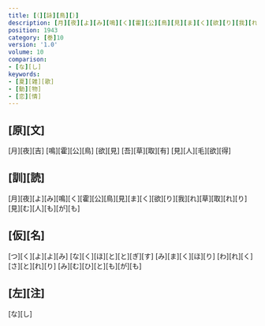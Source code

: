 ```yaml
---
title: [（][詠][鳥][）]
description: [月][夜][よ][み][鳴][く][霍][公][鳥][見][ま][く][欲][り][我][れ][草][取][れ][り][見][む][人][も][が][も]
position: 1943
category: [巻]10
version: '1.0'
volume: 10
comparison:
- [な][し]
keywords:
- [夏][雑][歌]
- [動][物]
- [恋][情]
---
```


## [原][文]

[月][夜][吉] [鳴][霍][公][鳥] [欲][見] [吾][草][取][有] [見][人][毛][欲][得]

## [訓][読]

[月][夜][よ][み][鳴][く][霍][公][鳥][見][ま][く][欲][り][我][れ][草][取][れ][り][見][む][人][も][が][も]

## [仮][名]

[つ][く][よ][よ][み] [な][く][ほ][と][と][ぎ][す] [み][ま][く][ほ][り] [わ][れ][く][さ][と][れ][り] [み][む][ひ][と][も][が][も]

## [左][注]

[な][し]
